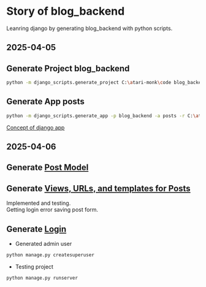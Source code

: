 # Story of blog_backend

Leanring django by generating blog_backend with python scripts.

## 2025-04-05

## Generate Project blog_backend

```sh
python -m django_scripts.generate_project C:\atari-monk\code blog_backend --gitignore-template C:\atari-monk\code\py-scripting\data\django_gitignore.txt
```

## Generate App posts

```sh
python -m django_scripts.generate_app -p blog_backend -a posts -r C:\atari-monk\code\blog_backend
```

[Concept of django app](django_app.md)

## 2025-04-06

## Generate [Post Model](post_model.md)

## Generate [Views, URLs, and templates for Posts](post_views.md)

Implemented and testing.  
Getting login error saving post form.

## Generate [Login](login.md)

- Generated admin user

```sh
python manage.py createsuperuser
```

- Testing project

```sh
python manage.py runserver
```
